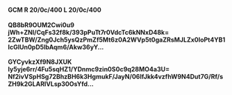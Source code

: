 #### GCM R 20/0c/400 L 20/0c/400
**QB8bR9OUM2Cwi0u9**<br/>**jWh+ZNl/CqFs32f8k/393pPuTt7r0VdcTc6kNNxD48k=**<br/>**2ZwTBW/Zng0Jch5ysQzPmZf5Mt6z0A2WVp5t0gaZRsMJLZx0IoPt4YB1IcGlUn0pD5lbAqm6/Akw36yY...**<br/><br/>
**GYCyvkzXf9N8JXUK**<br/>**Iy5yje6rr/4Fu5sqHZ1/YDnmc9zin0S0c9q28MO4a3U=**<br/>**Nf2ivVSpHSg72BhzBH6k3HgmukF/JayN/06lfJkk4vzfhW9N4Dut7G/Rf/sZH9k2GLARIVLsp30OsYfd...**